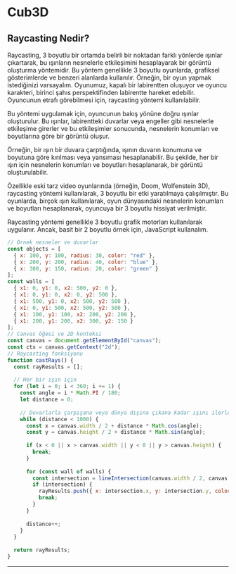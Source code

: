 # Cub3D

## Raycasting Nedir?

Raycasting, 3 boyutlu bir ortamda belirli bir noktadan farklı yönlerde ışınlar çıkartarak, bu ışınların nesnelerle etkileşimini hesaplayarak bir görüntü oluşturma yöntemidir. Bu yöntem genellikle 3 boyutlu oyunlarda, grafiksel gösterimlerde ve benzeri alanlarda kullanılır.
Örneğin, bir oyun yapmak istediğinizi varsayalım. Oyunumuz, kapalı bir labirentten oluşuyor ve oyuncu karakteri, birinci şahıs perspektifinden labirentte hareket edebilir. Oyuncunun etrafı görebilmesi için, raycasting yöntemi kullanılabilir.

Bu yöntemi uygulamak için, oyuncunun bakış yönüne doğru ışınlar oluşturulur. Bu ışınlar, labirentteki duvarlar veya engeller gibi nesnelerle etkileşime girerler ve bu etkileşimler sonucunda, nesnelerin konumları ve boyutlarına göre bir görüntü oluşur.

Örneğin, bir ışın bir duvara çarptığında, ışının duvarın konumuna ve boyutuna göre kırılması veya yansıması hesaplanabilir. Bu şekilde, her bir ışın için nesnelerin konumları ve boyutları hesaplanarak, bir görüntü oluşturulabilir.

Özellikle eski tarz video oyunlarında (örneğin, Doom, Wolfenstein 3D), raycasting yöntemi kullanılarak, 3 boyutlu bir etki yaratılmaya çalışılmıştır. Bu oyunlarda, birçok ışın kullanılarak, oyun dünyasındaki nesnelerin konumları ve boyutları hesaplanarak, oyuncuya bir 3 boyutlu hissiyat verilmiştir.

Raycasting yöntemi genellikle 3 boyutlu grafik motorları kullanılarak uygulanır. Ancak, basit bir 2 boyutlu örnek için, JavaScript kullanalım.

```js
// Örnek nesneler ve duvarlar
const objects = [
  { x: 100, y: 100, radius: 30, color: "red" },
  { x: 200, y: 200, radius: 40, color: "blue" },
  { x: 300, y: 150, radius: 20, color: "green" }
];
const walls = [
  { x1: 0, y1: 0, x2: 500, y2: 0 },
  { x1: 0, y1: 0, x2: 0, y2: 500 },
  { x1: 500, y1: 0, x2: 500, y2: 500 },
  { x1: 0, y1: 500, x2: 500, y2: 500 },
  { x1: 100, y1: 100, x2: 200, y2: 200 },
  { x1: 200, y1: 200, x2: 300, y2: 150 }
];
// Canvas öğesi ve 2D konteksi
const canvas = document.getElementById("canvas");
const ctx = canvas.getContext("2d");
// Raycasting fonksiyonu
function castRays() {
  const rayResults = [];
  
  // Her bir ışın için
  for (let i = 0; i < 360; i += 1) {
    const angle = i * Math.PI / 180;
    let distance = 0;
    
    // Duvarlarla çarpışana veya dünya dışına çıkana kadar ışını ilerlet
    while (distance < 1000) {
      const x = canvas.width / 2 + distance * Math.cos(angle);
      const y = canvas.height / 2 + distance * Math.sin(angle);
      
      if (x < 0 || x > canvas.width || y < 0 || y > canvas.height) {
        break;
      }
      
      for (const wall of walls) {
        const intersection = lineIntersection(canvas.width / 2, canvas.height / 2, x, y, wall.x1, wall.y1, wall.x2, wall.y2);
        if (intersection) {
          rayResults.push({ x: intersection.x, y: intersection.y, color: "grey" });
          break;
        }
      }
      
      distance++;
    }
  }
  
  return rayResults;
}
```


---


<!-- 
***cub3d.h*** dosyası Cub3D adlı bir 3 boyutlu oyunun motorunun temel özelliklerini içeren header dosyasıdır. libft ve mlx kütüphaneleri dahil edilmiştir. Tanımlanmış olan örneğin oyunun genişliği ve yüksekliği, harita boyutları, hücre boyutu ve bazı renkler gibi. Ayrıca, APPLE derleyicisi tanımlıysa, tuş atamaları farklı bir dizi anahtar kodu kullanır.
Çeşitli yönleri, renkleri ve konumları tanımlayan bir dizi enum yapısı vardır. Ayrıca oyun verilerini saklamak için kullanılan çeşitli yapılar vardır, örneğin: t_control, t_vector2, t_int_vector2, t_llocation, t_ray_data, t_xpm, t_imgdata ve t_mapdata.

---

***color_check.c*** dosyasında bir harita uygulamasına ait fonksiyonlar vardır. 

- check_all_num fonksiyonu, bir dizideki tüm karakterlerin sayısal olup olmadığını kontrol eder.
- color_nbr_check fonksiyonu, bir dizi kodun RGB renk değerlerini doğru bir şekilde içerip içermediğini kontrol eder.
- check_f ve check_c fonksiyonları, harita editörünün zemin ve tavan renklerini kontrol eder ve bu renkleri harita verilerine kaydeder.
- ft_check_rgb fonksiyonu, verilen girdi dizesindeki "F" veya "C" kodlarını arar ve bu kodlara göre zemin ve tavan renklerinin doğruluğunu kontrol eder.
Bu fonksiyonlar, harita editörü uygulamasının işlevselliğinin doğru çalışmasını sağlamak için yazılmıştır.

---

***draw.c*** dosyasında haritayı görselleştiren fonksiyonları içerir. 

- init_req fonksiyonu, haritadaki oyuncunun konumunu alır ve bu konumun piksel koordinatlarını hesaplar. Ayrıca, oyuncunun bakış açısı ve görüş açısına dayanarak, sinüs ve kosinüs hesaplar.
- draw_ray fonksiyonu, oyuncunun bakış açısı ile başlayan bir ışın çizer ve bu ışının haritadaki en yakın engelle karşılaşana kadar hareket ettirir. Işığın her adımı, haritada bir piksel oluşturur ve bu pikselin ne renk olacağı, o pikselin haritadaki değeri tarafından belirlenir.
- calculate_ray fonksiyonu, init_req ve draw_ray fonksiyonlarını birleştirir ve bir ışının haritada nasıl hareket ettiğini hesaplar. Bu hesaplamalar sonucunda, ışının haritada geçtiği son konum, ışının orijininden itibaren hareket ettiği mesafe ve ışının ilgili pikseldeki rengi gibi bilgileri içeren bir t_ray_data yapısı döndürür.
- ft_my_put_pixel fonksiyonu, verilen x ve y koordinatlarındaki pikselin rengini belirler.
- ft_my_get_pixel fonksiyonu, verilen x ve y koordinatlarındaki pikselin rengini okur.

---

***draw_others.c*** dosyası bir nevi grafik işleme kodları içerir. t_data ve t_ray_data adlı iki yapı kullanarak, birinci kişi bakış açısıyla bir labirenti oluşturmak ve onu ekrana çizmek için kullanılır. 
- draw_ceiling() fonksiyonu, tavanın rengini belirleyerek labirentin üst kısmını ekrana çizer. 
- draw_floor() fonksiyonu ise zeminin rengini belirleyerek labirentin alt kısmını ekrana çizer.
- draw_from_right_line() ve draw_from_left_line() işlevleri, labirentin duvarlarını çizmek için kullanılır. İki işlev de aynı koşulu kontrol eder: Bir önceki çizgi ile şu anki çizginin çizim konumları arasında duvar varsa, o duvarı çizer. İki işlev de verilen mesafeye ve ray_data adlı veri yapısına dayanarak, labirent duvarlarını çizer.
- draw_screen4() fonksiyonu ise, tüm ekranı labirent ile doldurur. Bu işlev, while döngüsü kullanarak, her bir yatay çizginin ekrana çizilmesi gereken tüm dikey çizgileri kontrol eder ve draw_from_right_line() veya draw_from_left_line() işlevlerini kullanarak labirentin duvarlarını çizer.

Son olarak, mlx_put_image_to_window() fonksiyonu, ekrana çizilen labirenti görüntüler. Bu işlev, verilen t_data yapısının mlx ve win4 öğelerine dayanarak, çizilen görüntüyü ekranda gösterir.
Bu kod, birinci kişi bakış açısıyla labirent oluşturmak için bir başlangıç ​​noktasıdır ve daha gelişmiş grafik işleme özellikleri eklemek için genişletilebilir.

---

***draw_walls.c*** dosyası birkaç bağımsız değişken alır ve resimleri çizmek için görüntü verilerine erişir. 

İlk önce draw_wall_n_img, draw_wall_e_img, draw_wall_w_img ve draw_wall_s_img fonksiyonları yer alır. Bu fonksiyonlar, bir açı ve mesafe ile birlikte, bir veri yapısı olan t_data ve t_ray_data değişkenlerini alır. Bu değişkenler, çizmek için kullanılacak olan 2 boyutlu görüntüleri tutarlar. Fonksiyonlar, her bir görüntünün yüksekliğini hesaplar ve ardından pikselleri bu yüksekliğe göre çizer.
Sonra, draw_walls fonksiyonu yer alır. Bu fonksiyon, belirli bir mesafedeki duvarları çizmek için, draw_wall_n_img, draw_wall_e_img, draw_wall_w_img ve draw_wall_s_img fonksiyonlarını kullanır. Bu fonksiyon, bir dizi ray_data ve distance değişkeni alır ve çizilecek olan görüntü verilerine erişir.
Fonksiyonların içinde yapılan matematik hesaplamaları, bir mesafenin kamera açısına göre ne kadar uzakta olduğunu ve bu mesafenin yüksekliğini hesaplamak için kullanılır. Bu yükseklik, görüntülerin boyutunu belirler ve piksellerin çizilme yüksekliğini hesaplamak için kullanılır.
Fonksiyonların sonunda, draw_ceiling ve draw_floor fonksiyonlar çağrılır. Bu fonksiyonlar, her bir duvarın üstünde ve altında boşlukları çizmek için kullanılır.

---

***init.c*** dosyasında fonksiyonlar, oyunu başlatmak için değişkenleri ve oyuncu konumunu başlatır. Ayrıca, duvarların ve tavanın rengini belirlemek ve görüntü kaynaklarını yüklemek için de fonksiyonlar barındırır.

- init_var() fonksiyonu oyunun gerekli değişkenlerinin ilk değerlerini ayarlar. Oyuncu pozisyonunu, görüş açısını, yönünü ve pencere boyutlarını tanımlar. Ayrıca, mlx_init() fonksiyonu ile pencere oluşturulur ve pencerenin boyutları belirlenir. Ardından, oyunun görüntüsü için bir görüntü alanı (image) oluşturulur ve bu alanın özellikleri belirlenir. Bu işlem, resimleri yüklemek ve görüntülemek için gereklidir. Daha sonra, tüm resimleri init_xpm() fonksiyonuyla yüklenir ve bu resimlerin bilgileri t_xpm yapısı altında saklanır.

- init_xpm() fonksiyonu, gerekli resimleri yükler ve bu resimlerin t_xpm yapısı içindeki özelliklerini belirler. Bu fonksiyon, "north", "south", "east" ve "west" yönlerindeki görüntülerin yüklenmesi için kullanılır.
- init_direction() fonksiyonu, harita verileri içinde oyuncunun yönünü belirler. Bu fonksiyon, haritadaki her bloğun türünü kontrol eder. Eğer blok oyuncunun yönünü belirleyen bir blok ise, oyuncunun yönü bu bloğa göre ayarlanır. Blok 'N' ise oyuncunun yönü 270, 'W' ise 180, 'E' ise 0, 'S' ise 90 derece olacak şekilde ayarlanır. Ayrıca, oyuncu yönünü belirleyen blok sayısını kontrol eder ve sadece bir blok olmalıdır. Aksi takdirde, işlev -1 değeriyle döndürülür.

---

***key_press_func.c*** dosyası içinde klavyeden bir tuşa basıldığında çağrılan ve tuşa göre bazı işlemler yapan fonksiyonu içerir.

- Eğer basılan tuş W, A, S veya D ise, ft_move fonksiyonu çağrılıyor ve oyuncu bu yönlere doğru hareket ediyor.
- Eğer basılan tuş sağ ok tuşu ise, oyuncunun yönü saat yönünde 3 derece arttırılıyor.
- Eğer basılan tuş sol ok tuşu ise, oyuncunun yönü saat yönünün tersine 3 derece azaltılıyor.
- Oyuncunun yönü 360 dereceden büyükse, 360 dereceye mod alınarak sıfıra geri döndürülüyor.
- Oyuncunun yönü 0 dereceden küçükse, 359 dereceye atanarak 360 dereceye geri döndürülüyor.
- Eğer basılan tuş ESC ise, ft_exit fonksiyonu çağrılıyor ve oyun kapatılıyor.
Son olarak, render_window fonksiyonu çağrılarak güncellenmiş oyun ekranı gösteriliyor.
Bu fonksiyonun geri dönüş değeri her zaman 0 olarak belirtilmiştir.

---

***map_control_utils.c*** 

- last_trim fonksiyonu, verilen bir karakter dizisini sondaki boşluk karakterleri ve okunamayan karakterlerden temizler. İlk önce karakter dizisinin uzunluğunu hesaplar ve sondan başlayarak dizi içindeki son karakterlere bakar. Eğer son karakter boşluk veya okunamayan bir karakterse, bu karakteri 0'a eşitler ve bir önceki karaktere bakar. Bu işlem son karakter alınana kadar devam eder. Son olarak temizlenmiş karakter dizisini döndürür.
- array_cleaner fonksiyonu, verilen bir çift işaretçi (void **) dizisindeki öğeleri ve diziyi kendisi yok eder. Eğer verilen işaretçi dizisi NULL ise fonksiyon hiçbir şey yapmadan geri döner. Aksi takdirde, işaretçi dizisi üzerinde bir döngü kullanarak her öğeyi serbest bırakır ve son olarak da kendisini serbest bırakır.
check_null fonksiyonu, verilen bir t_data yapısında bulunan xpm_dir dizisindeki herhangi bir öğenin NULL olup olmadığını kontrol eder. Eğer herhangi bir öğe NULL ise, fonksiyon -1 döndürür. Aksi takdirde 0 döndürür.
- ft_is_space fonksiyonu, verilen bir karakter dizisindeki başlangıçta bulunan boşluk karakterlerini ve diğer belirlenmiş karakterleri atlayarak, karakter dizisinin ilk karakterini döndürür.
longest_line fonksiyonu, verilen bir t_data yapısındaki map_data yapısı içindeki map dizisindeki en uzun satırın karakter uzunluğunu döndürür. İlk önce satır sayısını belirler, ardından her satırın uzunluğunu hesaplar ve en uzun satırın uzunluğunu tutar. Son olarak, en uzun satırın uzunluğunu döndürür.

---

***move.c*** dosyası birinci şahıs bakış açısı ile oynanan bir oyunun hareket mekanizmasını tanımlıyor.

ft_left, ft_right, ft_backward ve ft_forward fonksiyonları, sırasıyla sol, sağ, geri ve ileri hareketleri tanımlıyor. ft_move fonksiyonu, klavyeden alınan tuşa göre hangi hareket fonksiyonunun çalışacağına karar veriyor.
Her bir hareket fonksiyonu, hareket etmeden önce yapılacak olan kontrol işlemlerini gerçekleştiriyor. Bu kontroller, oyuncunun hareket etmesi durumunda, yolunda bir engel olup olmadığını kontrol ediyor. Eğer engel yoksa, oyuncunun konumunu güncelliyor ve ekranda hareket ettiriyor. Eğer engel varsa, hiçbir şey yapmıyor.
Hareketler, oyuncunun bakış açısına ve oyun içindeki haritaya göre belirleniyor. Oyuncunun bakış açısını ifade eden data->player.direction değişkeni kullanılarak, hareket yönü belirleniyor. Hareket miktarı, move değişkeninde tutuluyor ve oyuncunun konumuna ekleniyor veya çıkarılıyor. Hareketler, yüzde 5 oranında gerçekleştiriliyor.
Son olarak, hareketler sırasında harita üzerinde bulunan engeller kontrol ediliyor. Eğer oyuncu bir engelle karşılaşırsa hareket yapmadan önce duruyor.

---

***read_map.c*** dosyası oyunun harita verilerini okuyan ve kontrol eden bir fonksiyon koleksiyonu içerir. Kodda, önce xpm ve rgb dosyalarını kontrol eden fonksiyonlar yer alır. Daha sonra, harita verilerini okuyan ve işleyen fonksiyonlar vardır.
İlk fonksiyon "ft_check_xpm" adıyla tanımlanmıştır. Bu fonksiyon, bir dizi karakter içinde belirli bir dizenin olup olmadığını kontrol eder. Bu kontrol, "find" dizisi içindeki her öğe için yapılır. "data" yapısal verisi, "xpm_dir" adlı bir dizi içinde xpm dosyalarının yönünü tutar. Eğer bir xpm dosyasının yönü, daha önce belirtilmişse, bu fonksiyon "-1" döndürür. Aksi takdirde, xpm dosyasının yönünü kaydeder ve "0" döndürür.
- get_lines bir dosyayı açar ve dosyanın içeriğini bir diziye kaydeder. Fonksiyon, verilen "total_line" sayısı kadar bellek alanı tahsis eder ve her satırı diziye kopyalar. Ardından, bu diziyi döndürür.

- ft_check_xpm: Bu fonksiyon, bir satırda XPM dosya yolunu belirten ifadeyi arar ve bu ifadeyi uygun bir veri yapıya kaydeder. Bu işlem, dört farklı XPM dosyası yolu için tekrarlanır.
- get_lines: Bu fonksiyon, bir dosyanın tüm satırlarını okur ve bir diziye kaydeder.
- control: Bu fonksiyon, harita verilerinin doğruluğunu kontrol eder. Haritanın başlangıç ve bitiş satırlarını belirler ve harita verilerinde hatalar varsa, doğru bir şekilde hata kodlarını döndürür.
- ft_get_map: Bu fonksiyon, harita dosyasının tamamını okur ve harita verilerini doğru bir şekilde veri yapılarına dönüştürür.
- read_file: Bu fonksiyon, dosyayı açar ve ft_check_xpm ve ft_check_rgb fonksiyonlarını çağırarak dosyadaki verilerin doğruluğunu kontrol eder.
Bu kodların amacı, bir oyun motoru için gerekli olan harita verilerini doğru bir şekilde okumak ve işlemektir.

---

***read_map_utils.c*** dosyası harita verilerinin yüklenmesi ve kontrolüyle ilgili fonksiyonları içerir. Aşağıda, her fonksiyonun ne yaptığını açıklayacağım:
- int get_map_height(char *path): Bu işlev, harita verilerinin yüklenmesi için verilen dosya yolunu kullanarak dosya içindeki her satırda 1'ler ve 0'lar arayarak haritanın yüksekliğini hesaplar ve geri döndürür.
- int put_map(t_data *data, char **lines): Bu işlev, dosya yüklemesi sırasında toplanan satırların dizi halinde saklandığı lines parametresini kullanarak harita verilerini data->map_data.map dizisine kopyalar. Ardından, check_wall işlevini kullanarak harita verilerinin doğru olup olmadığını kontrol eder.
- int check_wall(t_data *data): Bu işlev, harita verilerinin doğru olup olmadığını kontrol eder. Bu kontrol, haritanın çevresinde duvar olup olmadığını, haritadaki tüm yol noktalarına ulaşılabilir olup olmadığını kontrol eder.
- int check_all_way(t_data *data, int i, int j): Bu işlev, belirli bir konumdaki noktanın çevresindeki tüm noktaların yol noktaları olup olmadığını kontrol eder.
- int ft_count_line(char *path): Bu işlev, verilen dosya yolunda kaç satır olduğunu sayar ve geri döndürür. Bu sayı, yüklenecek dosyanın boyutunu belirlemek için kullanılabilir.

---

***utils.c*** dosyasında matematik kısmı yapılır.
- deg2rad() fonksiyonu, bir açıyı dereceden radyana çevirmek için kullanılır. Fonksiyonun parametresi deg isimli bir tamsayıdır ve dönüştürülen radyan değeri bir ondalık sayı olarak döndürülür.
- render_window() fonksiyonu, oyunun bir karesel penceresinde bir görüntü render etmek için kullanılır. Fonksiyon, t_data türünde bir veri yapısına sahip bir işaretçi alır. Fonksiyon, angle isimli bir çift hassas sayı, ray isimli bir t_ray_data veri yapısına sahip bir işaretçi ve bir tam sayı olan i değişkenleri tanımlar. i değişkeni, GAMEWIDTH sabitindeki değere eşitlenir. Ardından, angle değişkeni data veri yapısındaki player yapısının fov (görüş alanı) değerine eşitlenir. ray işaretçisi, GAMEWIDTH kadar bellekte yer ayırmak için malloc() fonksiyonuyla bellekte ayrılır. Daha sonra, while döngüsü, i değeri sıfır olana kadar devam eder. Döngü içinde, ray işaretçisinin i indisindeki elemanı, calculate_ray() fonksiyonuna data veri yapısı ve angle değişkeni ile birlikte göndererek hesaplanır.  GAMEWIDTH'e bölünmüş hali kadar azaltılır. Döngü tamamlandıktan sonra, draw_screen4() fonksiyonu, data veri yapısı ve ray işaretçisi ile birlikte çağrılır. Daha sonra, data veri yapısındaki dist_l ve dist_r değerleri hesaplanır. Son olarak, ray işaretçisi serbest bırakılır.
- error_check() fonksiyonu, bir dosya okuma işlemi gerçekleştirir ve hata denetimi yapar. Fonksiyon, t_data türünde bir veri yapısına sahip bir işaretçi ve bir karakter dizisi olan path parametreleri alır. path değişkeni, okunacak dosyanın yolunu içerir. Fonksiyon, open() fonksiyonuyla path değişkenindeki dosyayı açar ve döndürülen dosya tanıtıcısı fd değişkenine atanır. Eğer dosya açılamazsa veya dosyanın uzantısı .buc değilse, hata mesajı yazdırılır ve -1 döndürülür.

---

***utils2.c*** dosyasında bellek yönetimi işlemleri gerçekleştirilir.

- free_func fonksiyonu, control_data değişkeni tarafından belirlenen kontrol bitleri ile işaretlenen değişkenlerin belleklerini serbest bırakıyor. xpm biti ayarlanmışsa, ft_xpm_cleaner fonksiyonunu çağırarak data yapısındaki map_data değişkenindeki xpm_dir dizisindeki bellek bloklarını serbest bırakır. int_map biti ayarlanmışsa, array_cleaner fonksiyonunu kullanarak data yapısındaki map_data değişkenindeki int_map dizisindeki bellek bloklarını serbest bırakır. map biti ayarlanmışsa, yine array_cleaner fonksiyonunu kullanarak data yapısındaki map_data değişkenindeki map dizisindeki bellek bloklarını serbest bırakır.
- array_len fonksiyonu, bir karakter dizisi (string) dizisinin boyutunu hesaplar ve geri döndürür.
- check_wall_xpm fonksiyonu, data yapısındaki map_data değişkenindeki xpm_dir dizisindeki her bir XPM dosyası için bir dosya açmaya çalışır. Dosya açılamazsa, xpm kontrol bitini döndürür ve bu bitin ayarlanmış olması bellek temizleme işlemlerinin yapılmasını sağlar.
- ft_recontrol fonksiyonu, t_control türünde bir yapıyı parametre olarak alır ve bu yapıdaki kontrol değişkenlerini yeniden ayarlar. read_file, check_wall, get_map ve set_map değişkenleri, -1'den farklı bir değerde ayarlanmışlarsa, yeniden 1 olarak ayarlanır. player_pos değişkeni, aynı şekilde değiştirilmeden geri döndürülür. Yeni t_control yapısı geri döndürülür.

---

***valid_map.c*** dosyası duvar kontrolü sağlamak ve harita üzerindeki sınır kontrolünü yapan fonksiyonları içerir.

- top_wall, haritanın en üst satırındaki duvarları kontrol eder ve eğer hiçbir duvar yoksa (-1) değerini döndürür.
İkinci fonksiyon, "bottom_wall", haritanın en alt satırındaki duvarları kontrol eder ve eğer hiçbir duvar yoksa (-1) değerini döndürür.
Üçüncü fonksiyon, "left_wall", haritanın sol tarafındaki duvarları kontrol eder ve eğer hiçbir duvar yoksa (-1) değerini döndürür.

Dördüncü fonksiyon, "ft_multi_map", harita üzerinde dolaşarak haritanın sonuna kadar sınır kontrolünü yapar ve harita üzerinde birden fazla bölüm varsa bunların doğru bir şekilde ayrılmış olup olmadığını kontrol eder. Eğer harita bölümleri doğru bir şekilde ayrılmış değilse (-1) değerini döndürür.

---

***main.c*** fonksiyonu, ac (argüman sayısı) ve av (argüman vektörü) parametreleri alır. Programa sadece bir argüman verildiğinde çalışır. init_var fonksiyonu çağrılarak değişkenlerin başlatılması sağlanır. error_check fonksiyonu, av[1] argümanını kontrol ederek dosyanın açılıp açılamayacağını kontrol eder. Eğer bir hata varsa, program hata mesajı yazdırarak sonlanır. Hata yoksa, init_xpm ve init_color fonksiyonları çağrılarak programın diğer ayarları yapılır.
render_window fonksiyonu çağrılarak oyunun ana penceresi oluşturulur. mlx_hook fonksiyonları, kullanıcının klavyedeki tuşlara basması veya pencereyi kapatması gibi olayları algılar. Klavyeden bir tuşa basıldığında, key_press_func fonksiyonu çağrılır. Eğer kullanıcı kapatma işlemini gerçekleştirirse, ft_exit fonksiyonu çağrılır ve program sonlanır. mlx_loop fonksiyonu, programın çalışmasını sağlar.

<br />
-->
